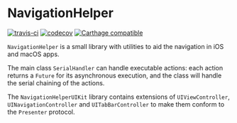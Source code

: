 # NavigationHelper

[![travis-ci](https://travis-ci.org/facile-it/NavigationHelper.svg?branch=master)](https://travis-ci.org/facile-it/NavigationHelper)
[![codecov](https://codecov.io/gh/facile-it/NavigationHelper/branch/master/graph/badge.svg)](https://codecov.io/gh/facile-it/NavigationHelper)
[![Carthage compatible](https://img.shields.io/badge/Carthage-compatible-4BC51D.svg?style=flat)](https://github.com/Carthage/Carthage)

`NavigationHelper` is a small library with utilities to aid the navigation in iOS and macOS apps.

The main class `SerialHandler` can handle executable actions: each action returns a `Future` for its asynchronous execution, and the class will handle the serial chaining of the actions.

The `NavigationHelperUIKit` library contains extensions of `UIViewController`, `UINavigationController` and `UITabBarController` to make them conform to the `Presenter` protocol.
